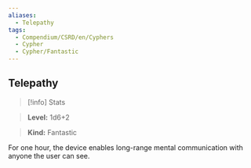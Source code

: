 ```yaml
---
aliases:
  - Telepathy
tags:
  - Compendium/CSRD/en/Cyphers
  - Cypher
  - Cypher/Fantastic
---
```

  
    
## Telepathy    
>[!info] Stats    
> **Level:** 1d6+2    
> **Kind:** Fantastic  
    
For one hour, the device enables long-range mental communication with anyone the user can see.